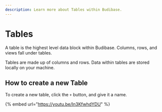 ```yaml
---
description: Learn more about Tables within Budibase.
---
```


# Tables

A table is the highest level data block within Budibase. Columns, rows, and views fall under tables.

Tables are made up of columns and rows.  Data within tables are stored locally on your machine.

## How to create a new Table

To create a new table, click the `+` button, and give it a name.

{% embed url="https://youtu.be/In3KfwhdYDU" %}





